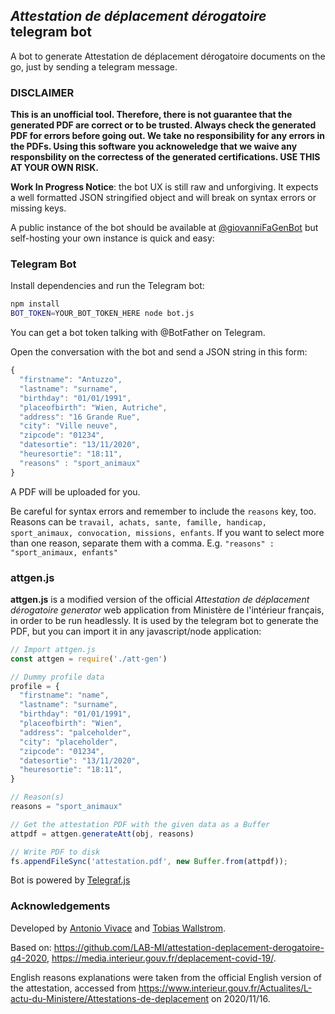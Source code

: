 ## *Attestation de déplacement dérogatoire* telegram bot

A bot to generate Attestation de déplacement dérogatoire documents on the go, just by sending a telegram message.

### DISCLAIMER 
**This is an unofficial tool. Therefore, there is not guarantee that the generated PDF are correct or to be trusted. Always check the generated PDF for errors before going out. We take no responsibility for any errors in the PDFs. Using this software you acknoweledge that we waive any responsbility on the correctess of the generated certifications. USE THIS AT YOUR OWN RISK.**

**Work In Progress Notice**: the bot UX is still raw and unforgiving. It expects a well formatted JSON stringified object and will break on syntax errors or missing keys.

A public instance of the bot should be available at [@giovanniFaGenBot](https://t.me/giovanniFaGenBot) but self-hosting your own instance is quick and easy:

### Telegram Bot

Install dependencies and run the Telegram bot:

```bash
npm install
BOT_TOKEN=YOUR_BOT_TOKEN_HERE node bot.js
```

You can get a bot token talking with @BotFather on Telegram.

Open the conversation with the bot and send a JSON string in this form:

```javascript
{
  "firstname": "Antuzzo",
  "lastname": "surname",
  "birthday": "01/01/1991",
  "placeofbirth": "Wien, Autriche",
  "address": "16 Grande Rue",
  "city": "Ville neuve",
  "zipcode": "01234",
  "datesortie": "13/11/2020",
  "heuresortie": "18:11",
  "reasons" : "sport_animaux"
}
```

A PDF will be uploaded for you.

Be careful for syntax errors and remember to include the `reasons` key, too. Reasons can be `travail, achats, sante, famille, handicap, sport_animaux, convocation, missions, enfants`. If you want to select more than one reason, separate them with a comma. E.g. `"reasons" : "sport_animaux, enfants"`



### attgen.js

**attgen.js** is a modified version of the official *Attestation de déplacement dérogatoire generator* web application from Ministère de l'intérieur français, in order to be run headlessly. It is used by the telegram bot to generate the PDF, but you can import it in any javascript/node application:

```javascript
// Import attgen.js
const attgen = require('./att-gen')

// Dummy profile data
profile = {
  "firstname": "name",
  "lastname": "surname",
  "birthday": "01/01/1991",
  "placeofbirth": "Wien",
  "address": "palceholder",
  "city": "placeholder",
  "zipcode": "01234",
  "datesortie": "13/11/2020",
  "heuresortie": "18:11",
}

// Reason(s)
reasons = "sport_animaux"

// Get the attestation PDF with the given data as a Buffer
attpdf = attgen.generateAtt(obj, reasons)

// Write PDF to disk
fs.appendFileSync('attestation.pdf', new Buffer.from(attpdf));

```

Bot is powered by [Telegraf.js](https://telegraf.js.org)


### Acknowledgements

Developed by [Antonio Vivace](https://github.com/avivace) and [Tobias Wallstrom](https://github.com/TobiasWallstrom).

Based on: https://github.com/LAB-MI/attestation-deplacement-derogatoire-q4-2020, https://media.interieur.gouv.fr/deplacement-covid-19/.

English reasons explanations were taken from the official English version of the attestation, accessed from https://www.interieur.gouv.fr/Actualites/L-actu-du-Ministere/Attestations-de-deplacement on 2020/11/16.
